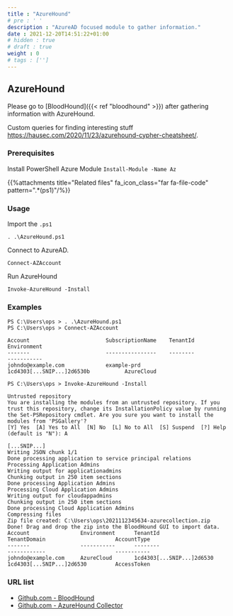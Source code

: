 ```yaml
---
title : "AzureHound"
# pre : ' '
description : "AzureAD focused module to gather information."
date : 2021-12-20T14:51:22+01:00
# hidden : true
# draft : true
weight : 0
# tags : ['']
---
```


## AzureHound

Please go to [BloodHound]({{< ref "bloodhound" >}}) after gathering information with AzureHound.

Custom queries for finding interesting stuff <https://hausec.com/2020/11/23/azurehound-cypher-cheatsheet/>.

### Prerequisites

Install PowerShell Azure Module `Install-Module -Name Az`

{{%attachments title="Related files" fa_icon_class="far fa-file-code" pattern=".*(ps1)"/%}}

### Usage

Import the `.ps1`

```plain
. .\AzureHound.ps1
```

Connect to AzureAD.

```plain
Connect-AZAccount
```

Run AzureHound

```plain
Invoke-AzureHound -Install
```

### Examples

```plain
PS C:\Users\ops > . .\AzureHound.ps1
PS C:\Users\ops > Connect-AZAccount

Account                        SubscriptionName    TenantId                             Environment
-------                        ----------------    --------                             -----------
johndo@example.com             example-prd         1cd4303[...SNIP...]2d6530b           AzureCloud

PS C:\Users\ops > Invoke-AzureHound -Install

Untrusted repository
You are installing the modules from an untrusted repository. If you trust this repository, change its InstallationPolicy value by running the Set-PSRepository cmdlet. Are you sure you want to install the modules from 'PSGallery'?
[Y] Yes  [A] Yes to All  [N] No  [L] No to All  [S] Suspend  [?] Help (default is "N"): A

[...SNIP...]
Writing JSON chunk 1/1
Done processing application to service principal relations
Processing Application Admins
Writing output for applicationadmins
Chunking output in 250 item sections
Done processing Application Admins
Processing Cloud Application Admins
Writing output for cloudappadmins
Chunking output in 250 item sections
Done processing Cloud Application Admins
Compressing files
Zip file created: C:\Users\ops\2021112345634-azurecollection.zip
Done! Drag and drop the zip into the BloodHound GUI to import data.
Account                Environment      TenantId                          TenantDomain                      AccountType
-------                -----------      --------                          ------------                      -----------
johndo@example.com     AzureCloud       1cd4303[...SNIP...]2d6530         1cd4303[...SNIP...]2d6530         AccessToken
```

### URL list

* [Github.com - BloodHound](https://github.com/BloodHoundAD/BloodHound/)
* [Github.com - AzureHound Collector](https://github.com/BloodHoundAD/BloodHound/blob/master/Collectors/AzureHound.ps1)
